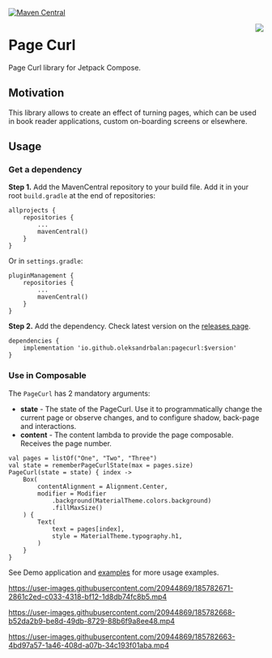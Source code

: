 [![Maven Central](https://img.shields.io/maven-central/v/io.github.oleksandrbalan/pagecurl.svg?label=Maven%20Central)](https://search.maven.org/artifact/io.github.oleksandrbalan/pagecurl)

<img align="right" src="https://user-images.githubusercontent.com/20944869/200791917-a2436c9a-d062-4c14-9c71-c94fe8703061.png">

# Page Curl

Page Curl library for Jetpack Compose.

## Motivation

This library allows to create an effect of turning pages, which can be used in book reader applications, custom on-boarding screens or elsewhere.

## Usage

### Get a dependency

**Step 1.** Add the MavenCentral repository to your build file.
Add it in your root `build.gradle` at the end of repositories:
```
allprojects {
    repositories {
        ...
        mavenCentral()
    }
}
```

Or in `settings.gradle`:
```
pluginManagement {
    repositories {
        ...
        mavenCentral()
    }
}
```

**Step 2.** Add the dependency.
Check latest version on the [releases page](https://github.com/oleksandrbalan/pagecurl/releases).
```
dependencies {
    implementation 'io.github.oleksandrbalan:pagecurl:$version'
}
```

### Use in Composable

The `PageCurl` has 2 mandatory arguments:
* **state** - The state of the PageCurl. Use it to programmatically change the current page or observe changes, and to configure shadow, back-page and interactions.
* **content** -  The content lambda to provide the page composable. Receives the page number.

```
val pages = listOf("One", "Two", "Three")
val state = rememberPageCurlState(max = pages.size)
PageCurl(state = state) { index ->
    Box(
        contentAlignment = Alignment.Center,
        modifier = Modifier
            .background(MaterialTheme.colors.background)
            .fillMaxSize()
    ) {
        Text(
            text = pages[index],
            style = MaterialTheme.typography.h1,
        )
    }
}
```

See Demo application and [examples](demo/src/main/kotlin/eu/wewox/pagecurl/screens) for more usage examples.

https://user-images.githubusercontent.com/20944869/185782671-2861c2ed-c033-4318-bf12-1d8db74fc8b5.mp4

https://user-images.githubusercontent.com/20944869/185782668-b52da2b9-be8d-49db-8729-88b6f9a8ee48.mp4

https://user-images.githubusercontent.com/20944869/185782663-4bd97a57-1a46-408d-a07b-34c193f01aba.mp4
